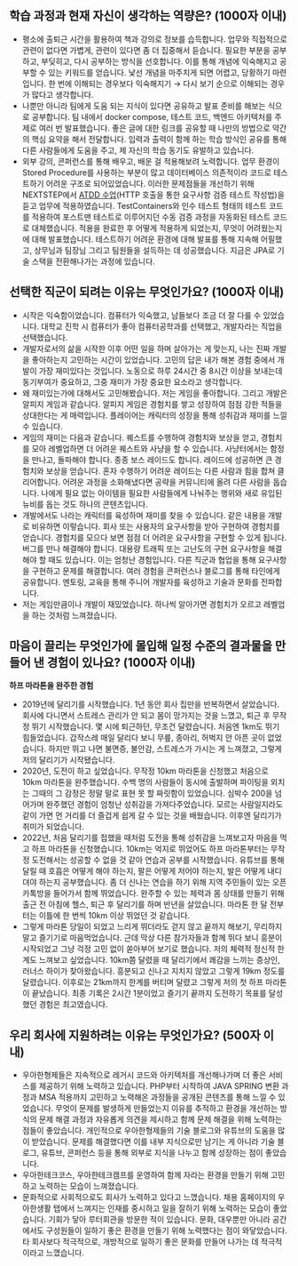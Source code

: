 ## 학습 과정과 현재 자신이 생각하는 역량은? (1000자 이내)

- 평소에 출퇴근 시간을 활용하여 책과 강의로 정보를 습득합니다. 업무와 직접적으로 관련이 없다면 가볍게, 관련이 있다면 좀 더 집중해서 듣습니다. 필요한 부분을 공부하고, 부딪히고, 다시 공부하는 방식을 선호합니다. 이를 통해 개념에 익숙해지고 공부할 수 있는 키워드를 얻습니다. 낯선 개념을 마주치게 되면 어렵고, 당황하기 마련입니다. 한 번에 이해되는 경우보다 익숙해지기 → 다시 보기 순으로 이해되는 경우가 많다고 생각합니다.
- 나뿐만 아니라 팀에게 도움 되는 지식이 있다면 공유하고 발표 준비를 해보는 식으로 공부합니다. 팀 내에서 docker compose, 테스트 코드, 백엔드 아키텍처를 주제로 여러 번 발표했습니다. 좋은 글에 대한 링크를 공유할 때 나만의 방법으로 약간의 핵심 요약을 해서 전달합니다. 입력과 출력이 함께 하는 학습 방식인 공유를 통해 다른 사람들에게 도움을 주고, 제 자신의 학습 동기도 유발하고 있습니다.
- 외부 강의, 콘퍼런스를 통해 배우고, 배운 걸 적용해보려 노력합니다. 업무 환경이 Stored Procedure를 사용하는 부분이 많고 데이터베이스 의존적이라 코드로 테스트하기 어려운 구조로 되어있었습니다. 이러한 문제점들을 개선하기 위해 NEXTSTEP에서 [ATDD 수업](https://edu.nextstep.camp/c/R89PYi5H/)(HTTP 호출을 통한 요구사항 검증 테스트 작성법)을 듣고 업무에 적용하였습니다. TestContainers와 인수 테스트 형태의 테스트 코드를 적용하여 포스트맨 테스트로 이루어지던 수동 검증 과정을 자동화된 테스트 코드로 대체했습니다. 적용을 완료한 후 어떻게 적용하게 되었는지, 무엇이 어려웠는지에 대해 발표했습니다. 테스트하기 어려운 환경에 대해 발표를 통해 지속해 어필했고, 상무님과 팀장님 그리고 팀원들을 설득하는 데 성공했습니다. 지금은 JPA로 기술 스택을 전환해나가는 과정에 있습니다.

## 선택한 직군이 되려는 이유는 무엇인가요? (1000자 이내)

- 시작은 익숙함이었습니다. 컴퓨터가 익숙했고, 남들보다 조금 더 잘 다룰 수 있었습니다. 대학교 진학 시 컴퓨터가 좋아 컴퓨터공학과를 선택했고, 개발자라는 직업을 선택했습니다.
- 개발자로서의 삶을 시작한 이후 어떤 일을 하며 살아가는 게 맞는지, 나는 진짜 개발을 좋아하는지 고민하는 시간이 있었습니다. 고민의 답은 내가 해본 경험 중에서 개발이 가장 재미있다는 것입니다. 노동으로 하루 24시간 중 8시간 이상을 보내는데 동기부여가 중요하고, 그중 재미가 가장 중요한 요소라고 생각합니다.
- 왜 재미있는가에 대해서도 고민해봤습니다. 저는 게임을 좋아합니다. 그리고 개발은 알피지 게임과 같습니다. 알피지 게임은 경험치를 쌓고 성장하여 점점 강한 적들을 상대한다는 게 매력입니다. 플레이어는 캐릭터의 성장을 통해 성취감과 재미를 느낄 수 있습니다.
- 게임의 재미는 다음과 같습니다. 퀘스트를 수행하여 경험치와 보상을 얻고, 경험치를 모아 레벨업하면 더 어려운 퀘스트와 사냥을 할 수 있습니다. 사냥터에서는 함정을 만나고, 돌파해야 합니다. 종종 보스 레이드도 합니다. 레이드에 성공하면 큰 경험치와 보상을 얻습니다. 혼자 수행하기 어려운 레이드는 다른 사람과 힘을 합쳐 클리어합니다. 어려운 과정을 소화해냈다면 공략을 커뮤니티에 올려 다른 사람을 돕습니다. 나에게 필요 없는 아이템을 필요한 사람들에게 나눠주는 행위와 새로 유입된 뉴비를 돕는 것도 하나의 콘텐츠입니다.
- 개발에서도 나라는 캐릭터를 육성하며 재미를 찾을 수 있습니다. 같은 내용을 개발로 비유하면 이렇습니다. 회사 또는 사용자의 요구사항을 받아 구현하여 경험치를 얻습니다. 경험치를 모으다 보면 점점 더 어려운 요구사항을 구현할 수 있게 됩니다. 버그를 만나 해결해야 합니다. 대용량 트래픽 또는 고난도의 구현 요구사항을 해결해야 할 때도 있습니다. 이는 엄청난 경험입니다. 다른 직군과 협업을 통해 요구사항을 구현하고 문제를 해결합니다. 여러 경험을 콘퍼런스나 블로그를 통해 타인에게 공유합니다. 멘토링, 교육을 통해 주니어 개발자를 육성하고 기술과 문화를 전파합니다.
- 저는 게임만큼이나 개발이 재밌었습니다. 하나씩 알아가면 경험치가 오르고 레벨업을 하는 것처럼 느껴졌습니다.

## 마음이 끌리는 무엇인가에 몰입해 일정 수준의 결과물을 만들어 낸 경험이 있나요? (1000자 이내)

**하프 마라톤을 완주한 경험**
- 2019년에 달리기를 시작했습니다. 1년 동안 회사 집만을 반복하면서 살았습니다. 회사에 다니면서 스트레스 관리가 안 되고 몸이 망가지는 것을 느꼈고, 퇴근 후 무작정 뛰기 시작했습니다. 몇 시에 퇴근하던, 무조건 달렸습니다. 처음엔 1km도 뛰기 힘들었습니다. 갑작스레 매일 달리다 보니 무릎, 종아리, 허벅지 안 아픈 곳이 없었습니다. 하지만 뛰고 나면 불면증, 불안감, 스트레스가 가시는 게 느껴졌고, 그렇게 저의 달리기가 시작됐습니다.
- 2020년, 도전이 하고 싶었습니다. 무작정 10km 마라톤을 신청했고 처음으로 10km 마라톤을 완주했습니다. 수백 명의 사람들이 동시에 출발하며 파이팅을 외치는 그때의 그 감정은 정말 말로 표현 못 할 짜릿함이 있었습니다. 심박수 200을 넘어가며 완주했던 경험이 엄청난 성취감을 가져다주었습니다. 모르는 사람일지라도 같이 가면 먼 거리를 더 즐겁게 쉽게 갈 수 있는 것을 배웠습니다. 이후엔 달리기가 취미가 되었습니다.
- 2022년, 처음 달리기를 접했을 때처럼 도전을 통해 성취감을 느껴보고자 마음을 먹고 하프 마라톤을 신청했습니다. 10km는 억지로 뛰었어도 하프 마라톤부터는 무작정 도전해서는 성공할 수 없을 것 같아 연습과 공부를 시작했습니다. 유튜브를 통해 달릴 때 호흡은 어떻게 해야 하는지, 팔은 어떻게 저어야 하는지, 발은 어떻게 내디뎌야 하는지 공부했습니다. 좀 더 신나는 연습을 하기 위해 지역 주민들이 있는 오픈 카톡방을 들어가서 함께 뛰었습니다. 완주할 수 있는 체력과 몸 상태를 만들기 위해 출근 전 아침에 헬스, 퇴근 후 달리기를 하며 반년을 살았습니다. 마라톤 한 달 전부터는 이틀에 한 번씩 10km 이상 뛰었던 것 같습니다.
- 그렇게 마라톤 당일이 되었고 느리게 뛰더라도 걷지 않고 끝까지 해보기, 무리하지 말고 즐기기로 마음먹었습니다. 근데 막상 다른 참가자들과 함께 뛰다 보니 흥분이 시작되었고 그냥 걱정 고민 없이 쏟아부어 보기로 했습니다. 저의 체력적 정신적 한계도 느껴보고 싶었습니다. 10km쯤 달렸을 때 달리기에서 쾌감을 느끼는 증상인, 러너스 하이가 찾아왔습니다. 흥분되고 신나고 지치지 않았고 그렇게 19km 정도를 달렸습니다. 이후로는 21km까지 한계를 버티며 달렸고 그렇게 저의 첫 하프 마라톤이 끝났습니다. 최종 기록은 2시간 1분이었고 즐기기 끝까지 도전하기 목표를 달성했던 경험은 최고였습니다.

## 우리 회사에 지원하려는 이유는 무엇인가요? (500자 이내)

- 우아한형제들은 지속적으로 레거시 코드와 아키텍처를 개선해나가며 더 좋은 서비스를 제공하기 위해 노력하고 있습니다. PHP부터 시작하여 JAVA SPRING 변환 과정과 MSA 적용까지 고민하고 노력해온 과정들을 공개된 콘텐츠를 통해 느낄 수 있었습니다. 무엇이 문제를 발생하게 만들었는지 이유를 추적하고 환경을 개선하는 방식의 문제 해결 과정과 자유롭게 의견을 제시하고 함께 문제 해결을 위해 노력하는 점들이 좋았습니다. 개인적으로 우아한형제들의 기술 블로그와 유튜브의 도움을 많이 받았습니다. 문제를 해결했다면 이를 내부 지식으로만 남기는 게 아니라 기술 블로그, 유튜브, 콘퍼런스 등을 통해 외부로 지식을 나누고 함께 성장하는 점이 좋았습니다.
- 우아한테크코스, 우아한테크캠프를 운영하여 함께 자라는 환경을 만들기 위해 고민하고 노력하는 모습이 느껴졌습니다.
- 문화적으로 사회적으로도 회사가 노력하고 있다고 느꼈습니다. 채용 홈페이지의 우아한생활 탭에서 느껴지는 인재를 중시하고 일을 잘하기 위해 노력하는 모습이 좋았습니다. 기회가 닿아 루터회관을 방문한 적이 있습니다. 문화, 대우뿐만 아니라 공간에서도 구성원들이 일하기 좋은 환경을 만들기 위해 노력했다는 점이 와닿았습니다. 타 회사보다 적극적으로, 개방적으로 일하기 좋은 문화를 만들어 나가는 데 적극적이라고 느꼈습니다.
